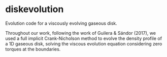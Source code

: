 # diskevolution
Evolution code for a viscously evolving gaseous disk.


Throughout our work, following the work of Guilera & Sándor (2017), we used a full implicit Crank-Nicholson method to evolve the density profile of a 1D gaseous disk, solving the viscous evolution equation considering zero torques at the boundaries.
